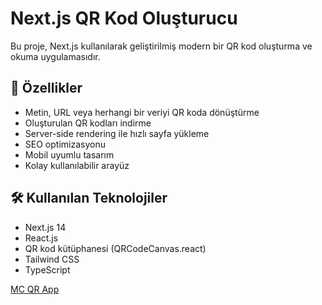 # Next.js QR Kod Oluşturucu

Bu proje, Next.js kullanılarak geliştirilmiş modern bir QR kod oluşturma ve okuma uygulamasıdır.

## 🚀 Özellikler

- Metin, URL veya herhangi bir veriyi QR koda dönüştürme
- Oluşturulan QR kodları indirme
- Server-side rendering ile hızlı sayfa yükleme
- SEO optimizasyonu
- Mobil uyumlu tasarım
- Kolay kullanılabilir arayüz

## 🛠️ Kullanılan Teknolojiler

- Next.js 14
- React.js
- QR kod kütüphanesi (QRCodeCanvas.react)
- Tailwind CSS
- TypeScript


[MC QR App](https://mc-qr-app.vercel.app/)
